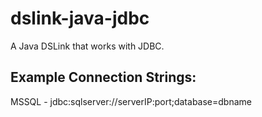 # dslink-java-jdbc

A Java DSLink that works with JDBC.
## Example Connection Strings:

MSSQL - jdbc:sqlserver://serverIP:port;database=dbname

